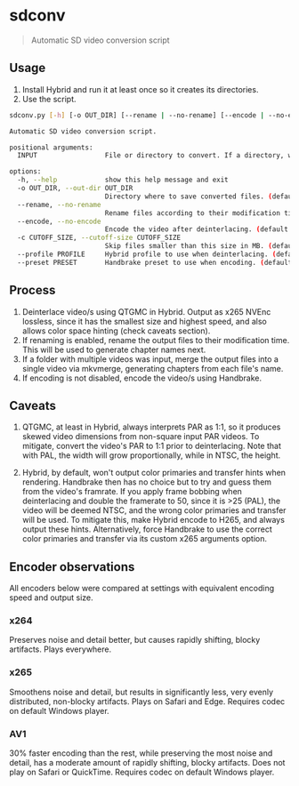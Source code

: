 # sdconv

> Automatic SD video conversion script

## Usage

1. Install Hybrid and run it at least once so it creates its directories.
2. Use the script.

```bash
sdconv.py [-h] [-o OUT_DIR] [--rename | --no-rename] [--encode | --no-encode] [-c CUTOFF_SIZE] [--profile PROFILE] [--preset PRESET] INPUT [INPUT ...]

Automatic SD video conversion script.

positional arguments:
  INPUT                 File or directory to convert. If a directory, will merge all files inside as chapters of a single file. If you want to glob, use PowerShell: '(Get-Item E:\*)[0..20]'.

options:
  -h, --help            show this help message and exit
  -o OUT_DIR, --out-dir OUT_DIR
                        Directory where to save converted files. (default: .)
  --rename, --no-rename
                        Rename files according to their modification timestamp. (default: False)
  --encode, --no-encode
                        Encode the video after deinterlacing. (default: True)
  -c CUTOFF_SIZE, --cutoff-size CUTOFF_SIZE
                        Skip files smaller than this size in MB. (default: 5)
  --profile PROFILE     Hybrid profile to use when deinterlacing. (default: profiles/pal.xml)
  --preset PRESET       Handbrake preset to use when encoding. (default: presets/x265.json)
```

## Process

1. Deinterlace video/s using QTGMC in Hybrid. Output as x265 NVEnc lossless, since it has the smallest size and highest speed, and also allows color space hinting (check caveats section).
2. If renaming is enabled, rename the output files to their modification time. This will be used to generate chapter names next.
3. If a folder with multiple videos was input, merge the output files into a single video via mkvmerge, generating chapters from each file's name.
4. If encoding is not disabled, encode the video/s using Handbrake.

## Caveats

1. QTGMC, at least in Hybrid, always interprets PAR as 1:1, so it produces skewed video dimensions from non-square input PAR videos. To mitigate, convert the video's PAR to 1:1 prior to deinterlacing. Note that with PAL, the width will grow proportionally, while in NTSC, the height.

2. Hybrid, by default, won't output color primaries and transfer hints when rendering. Handbrake then has no choice but to try and guess them from the video's framrate. If you apply frame bobbing when deinterlacing and double the framerate to 50, since it is >25 (PAL), the video will be deemed NTSC, and the wrong color primaries and transfer will be used. To mitigate this, make Hybrid encode to H265, and always output these hints. Alternatively, force Handbrake to use the correct color primaries and transfer via its custom x265 arguments option.

## Encoder observations

All encoders below were compared at settings with equivalent encoding speed and output size.

### x264

Preserves noise and detail better, but causes rapidly shifting, blocky artifacts. Plays everywhere.

### x265

Smoothens noise and detail, but results in significantly less, very evenly distributed, non-blocky artifacts. Plays on Safari and Edge. Requires codec on default Windows player.

### AV1

30% faster encoding than the rest, while preserving the most noise and detail, has a moderate amount of rapidly shifting, blocky artifacts. Does not play on Safari or QuickTime. Requires codec on default Windows player.
